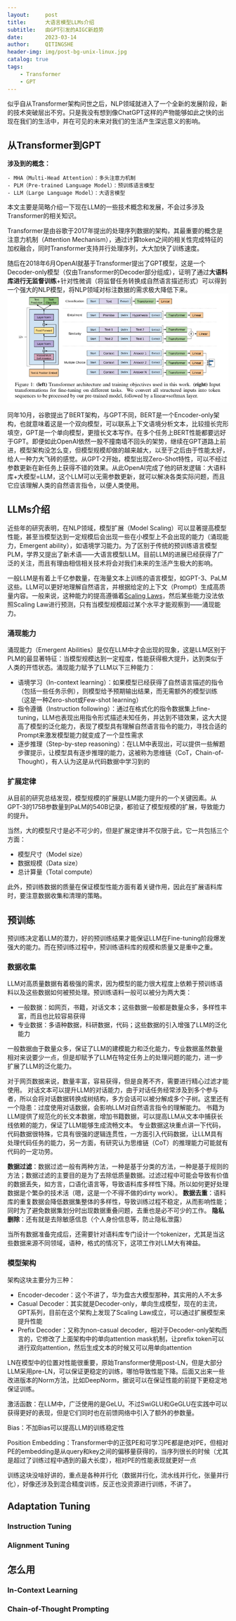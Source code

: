 ```yaml
---
layout:     post
title:      大语言模型LLMs介绍
subtitle:   由GPT引发的AIGC新趋势
date:       2023-03-14
author:     QITINGSHE
header-img: img/post-bg-unix-linux.jpg
catalog: true
tags:
    - Transformer
    - GPT
---
```


似乎自从Transformer架构问世之后，NLP领域就进入了一个全新的发展阶段，新的技术突破层出不穷。只是我没有想到像ChatGPT这样的产物能够如此之快的出现在我们的生活中，并在可见的未来对我们的生活产生深远意义的影响。

## 从Transformer到GPT

**涉及到的概念：**

    - MHA（Multi-Head Attention）：多头注意力机制
    - PLM（Pre-trained Language Model）：预训练语言模型
    - LLM（Large Language Model）：大语言模型

本文主要是简略介绍一下现在LLM的一些技术概念和发展，不会过多涉及Transformer的相关知识。

Transformer是由谷歌于2017年提出的处理序列数据的架构，其最重要的概念是注意力机制（Attention Mechanism），通过计算token之间的相关性完成特征的加权融合，同时Transformer支持并行处理序列，大大加快了训练速度。

随后在2018年6月OpenAI就基于Transformer提出了GPT模型，这是一个Decoder-only模型（仅由Transformer的Decoder部分组成），证明了通过**大语料库进行无监督训练**+针对性微调（将监督任务转换成自然语言描述形式）可以得到一个强大的NLP模型，将NLP领域对标注数据的需求极大降低下来。
![](https://github.com/Qitingshe/Qitingshe.github.io/raw/master/_posts/assets/llm1.png)

同年10月，谷歌提出了BERT架构，与GPT不同，BERT是一个Encoder-only架构，也就意味着这是一个双向模型，可以联系上下文语境分析文本，比较擅长完形填空，GPT是一个单向模型，更擅长文本写作。在多个任务上BERT性能都要远好于GPT。即便如此OpenAI依然一股不撞南墙不回头的架势，继续在GPT道路上前进，模型架构没怎么变，但模型规模却做的越来越大，以至于之后由于性能太好，给人一种力大飞砖的感觉。从GPT-2开始，模型出现Zero-Shot特性，可以不经过参数更新在新任务上获得不错的效果。从此OpenAI完成了他的研发逻辑：大语料库+大模型=LLM，这个LLM可以无需参数更新，就可以解决各类实际问题，而且它应该理解人类的自然语言指令，以便人类使用。

## LLMs介绍

近些年的研究表明，在NLP领域，模型扩展（Model Scaling）可以显著提高模型性能，甚至当模型达到一定规模后会出现一些在小模型上不会出现的能力（涌现能力，Emergent ability），如语境学习能力。为了区别于传统的预训练语言模型PLM，学界又提出了新术语——大语言模型LLM。目前LLM的进展已经获得了广泛的关注，而且有理由相信相关技术将会对我们未来的生活产生极大的影响。

<!-- 背景、关键发现、主流技术 -->
<!-- 预训练、适配调整、使用、能力评估 -->

一般LLM是有着上千亿参数量，在海量文本上训练的语言模型，如GPT-3、PaLM这些。LLM可以更好地理解自然语言，并根据给定的上下文（Prompt）生成高质量内容。一般来说，这种能力的提高遵循着[Scaling Laws](https://www.lesswrong.com/posts/midXmMb2Xg37F2Kgn/new-scaling-laws-for-large-language-models)，然后某些能力没法依照Scaling Law进行预测，只有当模型规模超过某个水平才能观察到——涌现能力。

### 涌现能力

涌现能力（Emergent Abilities）是仅在LLM中才会出现的现象，这是LLM区别于PLM的最显著特征：当模型规模达到一定程度，性能获得极大提升，达到类似于人类的开悟状态。涌现能力赋予了LLM以下三种能力：

- 语境学习（In-context learning）：如果模型已经获得了自然语言描述的指令（包括一些任务示例），则模型给予预期输出结果，而无需额外的模型训练（这是一种Zero-shot或Few-shot learning）
- 指令遵循（Instruction following）：通过在格式化的指令数据集上fine-tuning，LLM也表现出用指令形式描述未知任务，并达到不错效果，这大大提高了模型的泛化能力，表现了模型具有理解自然语言指令的能力，寻找合适的Prompt来激发模型能力就变成了一个显性需求
- 逐步推理（Step-by-step reasoning）：在LLM中表现出，可以提供一些解题步骤提示，让模型具有逐步推理的能力，这被称为思维链（CoT，Chain-of-Thought），有人认为这是从代码数据中学习到的

### 扩展定律

从目前的研究总结发现，模型规模的扩展是LLM能力提升的一个关键因素。从GPT-3的175B参数量到PaLM的540B记录，都验证了模型规模的扩展，导致能力的提升。

当然，大的模型尺寸是必不可少的，但是扩展定律并不仅限于此，它一共包括三个方面：
- 模型尺寸（Model size）
- 数据规模（Data size）
- 总计算量（Total compute）

此外，预训练数据的质量在保证模型性能方面有着关键作用，因此在扩展语料库时，要注意数据收集和清理的策略。

## 预训练

预训练决定着LLM的潜力，好的预训练结果才能保证LLM在Fine-tuning阶段爆发强大的能力。而在预训练过程中，预训练语料库的规模和质量又是重中之重。

### 数据收集

LLM对高质量数据有着极强的需求，因为模型的能力很大程度上依赖于预训练语料以及这些数据如何被预处理。预训练语料一般可以被分为两大类：

- 一般数据：如网页，书籍，对话文本；这些数据一般都是数量众多，多样性丰富，而且也比较容易获得
- 专业数据：多语种数据，科研数据，代码；这些数据的引入增强了LLM的泛化能力

一般数据由于数量众多，保证了LLM的建模能力和泛化能力，专业数据虽然数量相对来说要少一点，但是却赋予了LLM在特定任务上的处理问题的能力，进一步扩展了LLM的泛化能力。

对于网页数据来说，数量丰富，容易获得，但是良莠不齐，需要进行精心过滤才能使用。
对话文本可以提升LLM的对话能力，由于对话任务经常涉及到多个参与者，所以会将对话数据转换成树结构，多方会话可以被分解成多个子树。这里还有一个隐患：过度使用对话数据，会影响LLM对自然语言指令的理解能力。
书籍为LLM提供了规范化的长文本数据，增加书籍数据，可以提高LLM从文本中捕获长线依赖的能力，保证了LLM能够生成流畅文本。
专业数据这块重点讲一下代码，代码数据很特殊，它具有很强的逻辑连贯性，一方面引入代码数据，让LLM具有处理代码任务的能力，另一方面，有研究认为思维链（CoT）的推理能力可能就有代码的一定功劳。

**数据过滤**：数据过滤一般有两种方法，一种是基于分类的方法，一种是基于规则的方法；数据过滤的主要目的是为了去除低质量数据。过滤过程中可能会导致有价值的数据丢失，如方言，口语化语言等，导致语料库多样性下降。所以如何更好处理数据是个繁杂的技术活（嗯，这是一个不得不做的dirty work）。
**数据去重**：语料库的重复数据会降低数据集整体的多样性，导致训练过程不稳定，从而影响性能；同时为了避免数据集划分时出现数据重叠问题，去重也是必不可少的工作。
**隐私删除**：还有就是去除敏感信息（个人身份信息等，防止隐私泄露）

当所有数据准备完成后，还需要针对语料库专门设计一个tokenizer，尤其是当这些数据来源不同领域，语种，格式的情况下，这项工作对LLM大有裨益。

### 模型架构

架构这块主要分为三种：
- Encoder-decoder：这个不讲了，华为盘古大模型那种，其实用的人不太多
- Casual Decoder：其实就是Decoder-only，单向生成模型，现在的主流，GPT系列，目前在这个架构上发现了Scaling Law成立，可以通过扩展模型来提升性能
- Prefix Decoder：又称为non-casual decoder，相对于Decoder-only架构而言的，它修改了上面架构中的单向attention mask机制，让prefix token可以进行双向attention，然后生成文本的时候又可以用单向attention

LN在模型中的位置对性能很重要，原始Transformer使用post-LN，但是大部分LLM采用pre-LN，可以保证更稳定的训练，哪怕导致性能下降。后面又出来一些改进版本的Norm方法，比如DeepNorm，据说可以在保证性能的前提下更稳定地保证训练。

激活函数：在LLM中，广泛使用的是GeLU。不过SwiGLU和GeGLU在实践中可以获得更好的表现，但是它们同时也在前馈网络中引入了额外的参数量。

Bias：不加Bias可以提高LLM的训练稳定性

Position Embedding：Transformer中的正弦PE和可学习PE都是绝对PE，但相对PE的embedding是从query和key之间的偏移量获得的，当序列很长的时候（尤其是超过了训练过程中遇到的最大长度），相对PE的性能表现就更好一点

训练这块没啥好讲的，重点是各种并行化（数据并行化，流水线并行化，张量并行化），好像还涉及到混合精度训练，反正也没资源进行训练，不讲了。

## Adaptation Tuning

### Instruction Tuning

### Alignment Tuning

## 怎么用

### In-Context Learning

### Chain-of-Thought Prompting

